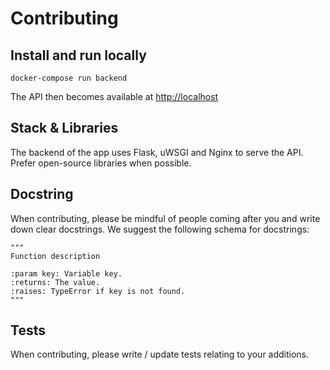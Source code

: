 # Contributing

## Install and run locally

```
docker-compose run backend
```
The API then becomes available at [http://localhost]()

## Stack & Libraries
The backend of the app uses Flask, uWSGI and Nginx to serve the API.
Prefer open-source libraries when possible.

## Docstring
When contributing, please be mindful of people coming after you and write down clear docstrings. We suggest the following schema for docstrings:

```
"""
Function description

:param key: Variable key.
:returns: The value.
:raises: TypeError if key is not found.
"""
```

## Tests
When contributing, please write / update tests relating to your additions.


